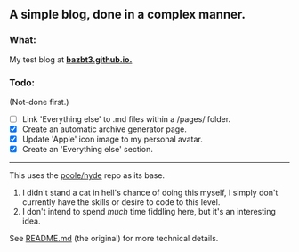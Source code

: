 ## A simple blog, done in a complex manner.

### What:

My test blog at **[bazbt3.github.io.](http://bazbt3.github.io/)**

### Todo:    
(Not-done first.)

- [ ] Link 'Everything else' to .md files within a /pages/ folder.
- [x] Create an automatic archive generator page.
- [x] Update 'Apple' icon image to my personal avatar.
- [x] Create an 'Everything else' section.

---

This uses the [poole/hyde](https://github.com/poole/hyde) repo as its base.

1. I didn't stand a cat in hell's chance of doing this myself, I simply don't currently have the skills or desire to code to this level.
2. I don't intend to spend *much* time fiddling here, but it's an interesting idea.

See [README.md](https://github.com/poole/hyde/blob/master/README.md) (the original) for more technical details.
 